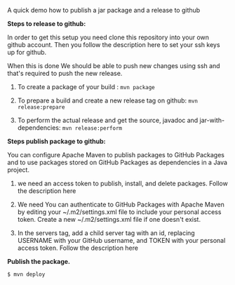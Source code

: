 A quick demo how to publish a jar package and a release to github

**Steps to release to github:**

In order to get this setup you need clone this repository into your own github account. Then you follow the description here to set your ssh keys up for github.

When this is done We should be able to push new changes using ssh and that's required to push the new release.

1. To create a package of your build : `mvn package`

2. To prepare a build and create a new release tag on github:
`mvn release:prepare`

3. To perform the actual release and get the source, javadoc and jar-with-dependencies:
`mvn release:perform`


**Steps publish package to github:** 

You can configure Apache Maven to publish packages to GitHub Packages and to use packages stored on GitHub Packages as dependencies in a Java project.
1. we need  an access token to publish, install, and delete packages. Follow the description here

2. We need You can authenticate to GitHub Packages with Apache Maven by editing your ~/.m2/settings.xml file to include your personal access token. Create a new ~/.m2/settings.xml file if one doesn't exist.

3. In the servers tag, add a child server tag with an id, replacing USERNAME with your GitHub username, and TOKEN with your personal access token.
   Follow the description here

**Publish the package.**

`$ mvn deploy`